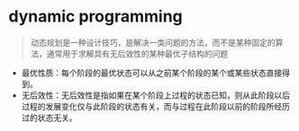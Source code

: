 # dynamic programming

> 动态规划是一种设计技巧，是解决一类问题的方法，而不是某种固定的算法，通常用于求解具有无后效性的某种最优子结构的问题

- 最优性质：每个阶段的最优状态可以从之前某个阶段的某个或某些状态直接得到。
- 无后效性：无后效性是指如果在某个阶段上过程的状态已知，则从此阶段以后过程的发展变化仅与此阶段的状态有关，而与过程在此阶段以前的阶段所经历过的状态无关。
